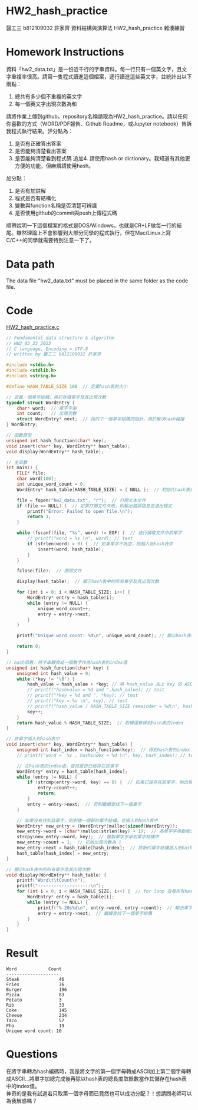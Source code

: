 # HW2_hash_practice
醫工三 b812109032 許家齊 資料結構與演算法 HW2_hash_practice 雜湊練習

# Homework Instructions
資料「hw2_data.txt」是一份近千行的字串資料。每一行只有一個英文字，且文字重複率很高。請寫一隻程式讀進這個檔案，逐行讀進這些英文字，並統計出以下兩點：
 
1. 總共有多少個不重複的英文字
2. 每一個英文字出現次數為和
 
請將作業上傳到github。repository名稱請取為HW2_hash_practice。請以任何你喜歡的方式（WORD/PDF報告、Github Readme，或Jupyter notebook）告訴我程式執行結果。評分點為：
 
1. 是否有正確答出答案
2. 是否能夠清楚看出答案
3. 是否能夠清楚看到程式碼
追加4. 請使用hash or dictionary。我知道有其他更方便的功能，但麻煩請使用hash。
 
加分點：
1. 是否有加註解
2. 程式是否有結構化
3. 變數與function名稱是否清楚可辨識
4. 是否使用github的commit與push上傳程式碼
 
順帶說明一下這個檔案的格式是DOS/Windows，也就是CR+LF做每一行的結尾。雖然理論上不會影響到大部分同學的程式執行，但在Mac/Linux上寫C/C++的同學就需要特別注意一下了。

# Data path
The data file "hw2_data.txt" must be placed in the same folder as the code file.

# Code
[HW2_hash_practice.c](HW2_hash_practice.c)
```c
// Fundamental data structure & algorithm
// HW2_03_23_2023
// C language, Encoding = UTF-8
// written by 醫工三 b812109032 許家齊

#include <stdio.h>
#include <stdlib.h>
#include <string.h>

#define HASH_TABLE_SIZE 100  // 定義hash表的大小

// 定義一個單字結構，用於存儲單字及其出現次數
typedef struct WordEntry {
    char* word;  // 單字字串
    int count;   // 出現次數
    struct WordEntry* next;  // 指向下一個單字結構的指針，用於解決hash碰撞
} WordEntry;

// 函數原型
unsigned int hash_function(char* key);
void insert(char* key, WordEntry** hash_table);
void display(WordEntry** hash_table);

// 主函數
int main() {
    FILE* file;
    char word[100];
    int unique_word_count = 0;
    WordEntry* hash_table[HASH_TABLE_SIZE] = { NULL };  // 初始化hash表為空指針

    file = fopen("hw2_data.txt", "r");  // 打開文本文件
    if (file == NULL) {  // 如果打開文件失敗，則輸出錯誤信息並退出程式
        printf("Error: Failed to open file.\n");
        return 1;
    }

    while (fscanf(file, "%s", word) != EOF) {  // 逐行讀取文件中的單字
        // printf("word = %s \n", word); // test
        if (strlen(word) > 0) {  // 如果單字不為空，則插入到hash表中
            insert(word, hash_table);
        }
    }

    fclose(file);  // 關閉文件

    display(hash_table);  // 顯示hash表中的所有單字及其出現次數

    for (int i = 0; i < HASH_TABLE_SIZE; i++) {
        WordEntry* entry = hash_table[i];
        while (entry != NULL) {
            unique_word_count++;
            entry = entry->next;
        }
    }

    printf("Unique word count: %d\n", unique_word_count); // 顯示hash表中的不同單字有幾個

    return 0;
}

// hash函數，將字串轉換成一個數字作為hash表的index值
unsigned int hash_function(char* key) {
    unsigned int hash_value = 0;
    while (*key != '\0') {
        hash_value = hash_value + *key; // 將 hash_value 加上 key 的 ASCII 編碼值
        // printf("hashvalue = %d and ",hash_value); // test
        // printf("*key = %d and ", *key); // test
        // printf("key = %s \n", key); // test
        // printf("hash_value / HASH_TABLE_SIZE remainder = %d\n", hash_value % HASH_TABLE_SIZE); // test
        key++;
    }
    return hash_value % HASH_TABLE_SIZE;  // 取模運算得到hash表的index
}

// 將單字插入到hash表中
void insert(char* key, WordEntry** hash_table) {
    unsigned int hash_index = hash_function(key);  // 得到hash表的index
    // printf("word =  %s , hashindex = %d \n", key, hash_index); // test

    // 在hash表的index處，查找是否已經存在該單字
    WordEntry* entry = hash_table[hash_index];
    while (entry != NULL) {
        if (strcmp(entry->word, key) == 0) {  // 如果已經存在該單字，則出現次數加 1，然後返回
            entry->count++;
            return;
        }
        entry = entry->next;  // 否則繼續查找下一個單字
    }

    // 如果沒有找到該單字，則創建一個新的單字結構，並插入到hash表中
    WordEntry* new_entry = (WordEntry*)malloc(sizeof(WordEntry));
    new_entry->word = (char*)malloc(strlen(key) + 1);  // 為單字字串動態分配內存空間
    strcpy(new_entry->word, key);  // 複製單字字串到單字結構中
    new_entry->count = 1;  // 初始出現次數為 1
    new_entry->next = hash_table[hash_index];  // 將新的單字結構插入到hash表中
    hash_table[hash_index] = new_entry;
}

// 顯示hash表中的所有單字及其出現次數
void display(WordEntry** hash_table) {
    printf("Word\t\tCount\n");
    printf("--------------------\n");
    for (int i = 0; i < HASH_TABLE_SIZE; i++) {  // for loop 查看所有hash表中的index
        WordEntry* entry = hash_table[i];
        while (entry != NULL) {  
            printf("%-20s%d\n", entry->word, entry->count);  // 輸出單字及其出現次數
            entry = entry->next;  // 繼續查找下一個單字結構
        }
    }
}
```

# Result
```
Word            Count
--------------------
Steak               46
Fries               76
Burger              196
Pizza               83
Potato              3
Rib                 33
Coke                145
Cheese              234
Taco                57
Pho                 19
Unique word count: 10
```

# Questions
在將字串轉為hash編碼時，我是將文字的第一個字母轉成ASCII加上第二個字母轉成ASCII...將單字加總完成後再除以hash表的總長度取餘數當作其儲存在hash表中的index值。  
  神奇的是我有試過若只取第一個字母而已竟然也可以成功分配？！想請問老師可以為我解惑嗎？
